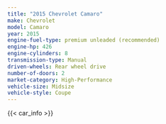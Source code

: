 ```yaml
---
title: "2015 Chevrolet Camaro"
make: Chevrolet
model: Camaro
year: 2015
engine-fuel-type: premium unleaded (recommended)
engine-hp: 426
engine-cylinders: 8
transmission-type: Manual
driven-wheels: Rear wheel drive
number-of-doors: 2
market-category: High-Performance
vehicle-size: Midsize
vehicle-style: Coupe
---
```


{{< car_info >}}
